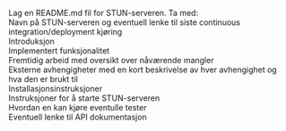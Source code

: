 Lag en README.md fil for STUN-serveren. Ta med:  
Navn på STUN-serveren og eventuell lenke til siste continuous integration/deployment kjøring  
Introduksjon  
Implementert funksjonalitet  
Fremtidig arbeid med oversikt over nåværende mangler  
Eksterne avhengigheter med en kort beskrivelse av hver avhengighet og hva den er brukt til  
Installasjonsinstruksjoner  
Instruksjoner for å starte STUN-serveren  
Hvordan en kan kjøre eventulle tester  
Eventuell lenke til API dokumentasjon  